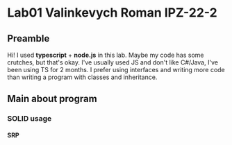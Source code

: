 # Lab01 Valinkevych Roman IPZ-22-2

## Preamble

Hi! I used **typescript** + **node.js** in this lab.
Maybe my code has some crutches, but that's okay. I've usually used JS and don't like C#/Java, I've been using TS for 2 months.
I prefer using interfaces and writing more code than writing a program with classes and inheritance.

## Main about program

### SOLID usage

#### SRP

